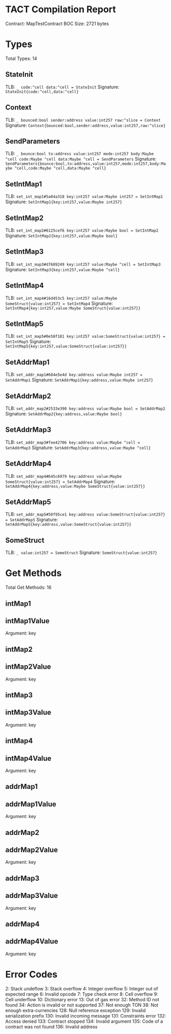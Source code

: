# TACT Compilation Report
Contract: MapTestContract
BOC Size: 2721 bytes

# Types
Total Types: 14

## StateInit
TLB: `_ code:^cell data:^cell = StateInit`
Signature: `StateInit{code:^cell,data:^cell}`

## Context
TLB: `_ bounced:bool sender:address value:int257 raw:^slice = Context`
Signature: `Context{bounced:bool,sender:address,value:int257,raw:^slice}`

## SendParameters
TLB: `_ bounce:bool to:address value:int257 mode:int257 body:Maybe ^cell code:Maybe ^cell data:Maybe ^cell = SendParameters`
Signature: `SendParameters{bounce:bool,to:address,value:int257,mode:int257,body:Maybe ^cell,code:Maybe ^cell,data:Maybe ^cell}`

## SetIntMap1
TLB: `set_int_map1#5a04a318 key:int257 value:Maybe int257 = SetIntMap1`
Signature: `SetIntMap1{key:int257,value:Maybe int257}`

## SetIntMap2
TLB: `set_int_map2#6125cef6 key:int257 value:Maybe bool = SetIntMap2`
Signature: `SetIntMap2{key:int257,value:Maybe bool}`

## SetIntMap3
TLB: `set_int_map3#d7689249 key:int257 value:Maybe ^cell = SetIntMap3`
Signature: `SetIntMap3{key:int257,value:Maybe ^cell}`

## SetIntMap4
TLB: `set_int_map4#16d453c5 key:int257 value:Maybe SomeStruct{value:int257} = SetIntMap4`
Signature: `SetIntMap4{key:int257,value:Maybe SomeStruct{value:int257}}`

## SetIntMap5
TLB: `set_int_map5#0e58f181 key:int257 value:SomeStruct{value:int257} = SetIntMap5`
Signature: `SetIntMap5{key:int257,value:SomeStruct{value:int257}}`

## SetAddrMap1
TLB: `set_addr_map1#684e5e4d key:address value:Maybe int257 = SetAddrMap1`
Signature: `SetAddrMap1{key:address,value:Maybe int257}`

## SetAddrMap2
TLB: `set_addr_map2#2533e390 key:address value:Maybe bool = SetAddrMap2`
Signature: `SetAddrMap2{key:address,value:Maybe bool}`

## SetAddrMap3
TLB: `set_addr_map3#fee42706 key:address value:Maybe ^cell = SetAddrMap3`
Signature: `SetAddrMap3{key:address,value:Maybe ^cell}`

## SetAddrMap4
TLB: `set_addr_map4#645c6979 key:address value:Maybe SomeStruct{value:int257} = SetAddrMap4`
Signature: `SetAddrMap4{key:address,value:Maybe SomeStruct{value:int257}}`

## SetAddrMap5
TLB: `set_addr_map5#50f95ce1 key:address value:SomeStruct{value:int257} = SetAddrMap5`
Signature: `SetAddrMap5{key:address,value:SomeStruct{value:int257}}`

## SomeStruct
TLB: `_ value:int257 = SomeStruct`
Signature: `SomeStruct{value:int257}`

# Get Methods
Total Get Methods: 16

## intMap1

## intMap1Value
Argument: key

## intMap2

## intMap2Value
Argument: key

## intMap3

## intMap3Value
Argument: key

## intMap4

## intMap4Value
Argument: key

## addrMap1

## addrMap1Value
Argument: key

## addrMap2

## addrMap2Value
Argument: key

## addrMap3

## addrMap3Value
Argument: key

## addrMap4

## addrMap4Value
Argument: key

# Error Codes
2: Stack undeflow
3: Stack overflow
4: Integer overflow
5: Integer out of expected range
6: Invalid opcode
7: Type check error
8: Cell overflow
9: Cell underflow
10: Dictionary error
13: Out of gas error
32: Method ID not found
34: Action is invalid or not supported
37: Not enough TON
38: Not enough extra-currencies
128: Null reference exception
129: Invalid serialization prefix
130: Invalid incoming message
131: Constraints error
132: Access denied
133: Contract stopped
134: Invalid argument
135: Code of a contract was not found
136: Invalid address